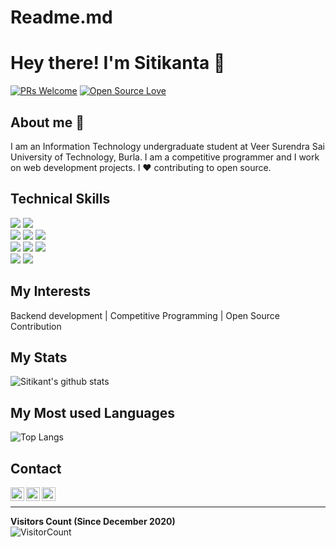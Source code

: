 # Readme.md
# Hey there! I'm Sitikanta 👋

[![PRs Welcome](https://img.shields.io/badge/PRs-welcome-brightgreen.svg?style=flat&logo=github)](https://github.com/sitispeaks)
[![Open Source Love](https://badges.frapsoft.com/os/v2/open-source.svg?v=103)](https://github.com/sitispeaks)

<!-- <img alt="Visitors" src="https://komarev.com/ghpvc/?username=ashuvssut&style=flat&labelColor=black&logo=github&label=PROFILE+VIEWS&color=29bf12"/> -->

## About me 🧑

I am an Information Technology undergraduate student at Veer Surendra Sai University of Technology, Burla. I am a competitive programmer and I work on web development projects. I ❤ contributing to open source.

## Technical Skills

<!-- <img src="https://img.shields.io/badge/-React-%23212121?style=flat&logo=React">  -->
<img src="https://img.shields.io/badge/-django-black?style=flat&logo=django"> <img src="https://img.shields.io/badge/-Flask-black?style=flat&logo=Flask"> <br />
<img src="https://img.shields.io/badge/-Python%203-black?style=flat&logo=python&logoColor=white"> <img src="https://img.shields.io/badge/-NodeJS-black?style=flat&logo=node.js"> <img src="https://img.shields.io/badge/-MongoDB-yellow?style=flat&logo=mongoDB"> <br />
<img src="https://img.shields.io/badge/-C%20&%20C++-659ad2?style=flat&logo=c%2B%2B&logoColor=ffffff"> <img src = "https://img.shields.io/badge/-HTML5-E34F26?style=flat&logo=html5&logoColor=white"> <img src = "https://img.shields.io/badge/-CSS3-1572B6?style=flat&logo=css3&logoColor=white"> <br />
<img src="https://img.shields.io/badge/-Problem%20Solving-ffa804?style=flat"> <img src="https://img.shields.io/badge/-Database%20Management-4d008f?style=flat"> <br />

## My Interests

Backend development | Competitive Programming | Open Source Contribution

## My Stats

![Sitikant's github stats](https://github-readme-stats.vercel.app/api?username=sitispeaks&count_private=true&show_icons=true&theme=radical)

## My Most used Languages

![Top Langs](https://github-readme-stats.vercel.app/api/top-langs/?username=sitispeaks&show_icons=true&theme=radical)

## Contact

<a href="https://www.linkedin.com/in/sitikanta-panigrahi-250475163/">
  <img align="left" alt="Sitikanta Panigrahi | Linkedin" width="22px" src="https://cdn.jsdelivr.net/npm/simple-icons@v3/icons/linkedin.svg" />
</a>

<a href="mailto:sitikanta.panigrahi.2000@gmail.com">
  <img align="left" alt="Sitikanta Panigrahi | Gmail" width="22px" src="https://cdn.jsdelivr.net/npm/simple-icons@v3/icons/gmail.svg" />
</a>
<a href="https://twitter.com/Sitilapu">
  <img align="left" alt="Ashutosh Khanduala | Twitter" width="22px" src="https://cdn.jsdelivr.net/npm/simple-icons@v3/icons/twitter.svg" />
</a>
<br/>

------------------------

**Visitors Count (Since December 2020)**  
![VisitorCount](https://profile-counter.glitch.me/{sitispeaks}/count.svg)
